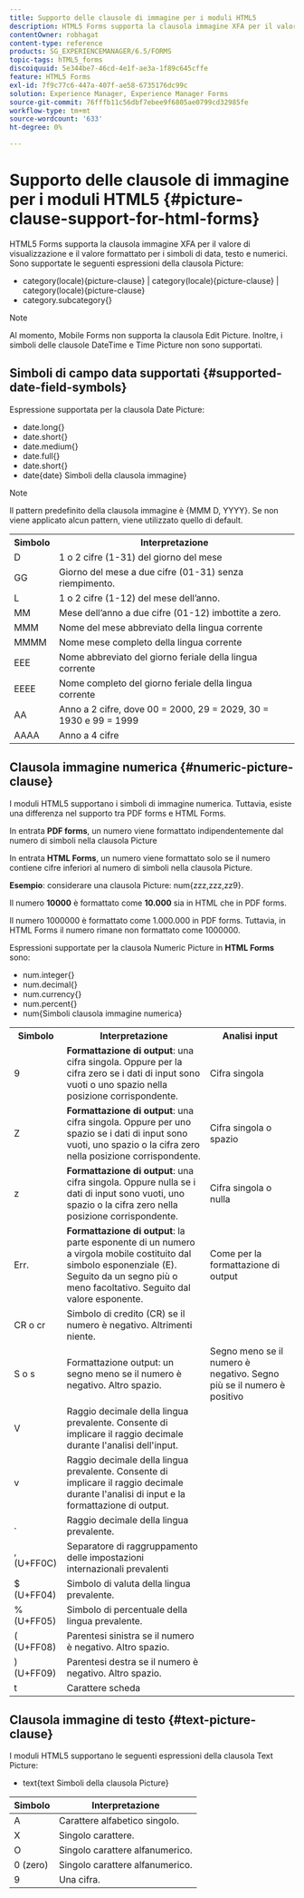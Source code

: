 ```yaml
---
title: Supporto delle clausole di immagine per i moduli HTML5
description: HTML5 Forms supporta la clausola immagine XFA per il valore di visualizzazione e il valore formattato per i simboli di data, testo e numerici.
contentOwner: robhagat
content-type: reference
products: SG_EXPERIENCEMANAGER/6.5/FORMS
topic-tags: hTML5_forms
discoiquuid: 5e344be7-46cd-4e1f-ae3a-1f89c645cffe
feature: HTML5 Forms
exl-id: 7f9c77c6-447a-407f-ae58-6735176dc99c
solution: Experience Manager, Experience Manager Forms
source-git-commit: 76fffb11c56dbf7ebee9f6805ae0799cd32985fe
workflow-type: tm+mt
source-wordcount: '633'
ht-degree: 0%

---
```


# Supporto delle clausole di immagine per i moduli HTML5 {#picture-clause-support-for-html-forms}

HTML5 Forms supporta la clausola immagine XFA per il valore di visualizzazione e il valore formattato per i simboli di data, testo e numerici. Sono supportate le seguenti espressioni della clausola Picture:

* category(locale){picture-clause} | category(locale){picture-clause} | category(locale){picture-clause}
* category.subcategory{}

>[!NOTE]
>
>Al momento, Mobile Forms non supporta la clausola Edit Picture. Inoltre, i simboli delle clausole DateTime e Time Picture non sono supportati.

## Simboli di campo data supportati {#supported-date-field-symbols}

Espressione supportata per la clausola Date Picture:

* date.long{}
* date.short{}
* date.medium{}
* date.full{}
* date.short{}
* date{date} Simboli della clausola immagine}

>[!NOTE]
>
>Il pattern predefinito della clausola immagine è {MMM D, YYYY}. Se non viene applicato alcun pattern, viene utilizzato quello di default.

<table>
 <tbody>
  <tr>
   <th><strong>Simbolo</strong></th>
   <th>Interpretazione</th>
  </tr>
  <tr>
   <td>D</td>
   <td>1 o 2 cifre (1-31) del giorno del mese</td>
  </tr>
  <tr>
   <td>GG</td>
   <td>Giorno del mese a due cifre (01-31) senza riempimento.<br /> </td>
  </tr>
  <tr>
   <td>L</td>
   <td>1 o 2 cifre (1-12) del mese dell’anno.<br /> </td>
  </tr>
  <tr>
   <td>MM</td>
   <td>Mese dell’anno a due cifre (01-12) imbottite a zero.<br /> </td>
  </tr>
  <tr>
   <td>MMM</td>
   <td>Nome del mese abbreviato della lingua corrente<br /> </td>
  </tr>
  <tr>
   <td>MMMM</td>
   <td>Nome mese completo della lingua corrente<br /> </td>
  </tr>
  <tr>
   <td>EEE</td>
   <td>Nome abbreviato del giorno feriale della lingua corrente<br /> </td>
  </tr>
  <tr>
   <td>EEEE</td>
   <td>Nome completo del giorno feriale della lingua corrente<br /> </td>
  </tr>
  <tr>
   <td>AA</td>
   <td>Anno a 2 cifre, dove 00 = 2000, 29 = 2029, 30 = 1930 e 99 = 1999<br /> </td>
  </tr>
  <tr>
   <td>AAAA</td>
   <td>Anno a 4 cifre<br /> </td>
  </tr>
 </tbody>
</table>

## Clausola immagine numerica {#numeric-picture-clause}

I moduli HTML5 supportano i simboli di immagine numerica. Tuttavia, esiste una differenza nel supporto tra PDF forms e HTML Forms.

In entrata **PDF forms**, un numero viene formattato indipendentemente dal numero di simboli nella clausola Picture

In entrata **HTML Forms**, un numero viene formattato solo se il numero contiene cifre inferiori al numero di simboli nella clausola Picture.

**Esempio**: considerare una clausola Picture: num{zzz,zzz,zz9}.

Il numero **10000** è formattato come **10.000** sia in HTML che in PDF forms.

Il numero 1000000 è formattato come 1.000.000 in PDF forms. Tuttavia, in HTML Forms il numero rimane non formattato come 1000000.

Espressioni supportate per la clausola Numeric Picture in **HTML Forms** sono:

* num.integer{}
* num.decimal{}
* num.currency{}
* num.percent{}
* num{Simboli clausola immagine numerica}

<table>
 <tbody>
  <tr>
   <th><strong>Simbolo</strong></th>
   <th><strong>Interpretazione</strong></th>
   <th>Analisi input</th>
  </tr>
  <tr>
   <td>9</td>
   <td><strong>Formattazione di output</strong>: una cifra singola. Oppure per la cifra zero se i dati di input sono vuoti o uno spazio nella posizione corrispondente.<br /> </td>
   <td>Cifra singola</td>
  </tr>
  <tr>
   <td>Z</td>
   <td><strong>Formattazione di output</strong>: una cifra singola. Oppure per uno spazio se i dati di input sono vuoti, uno spazio o la cifra zero nella posizione corrispondente.<br /> </td>
   <td>Cifra singola o spazio</td>
  </tr>
  <tr>
   <td>z</td>
   <td><strong>Formattazione di output</strong>: una cifra singola. Oppure nulla se i dati di input sono vuoti, uno spazio o la cifra zero nella posizione corrispondente.<br /> </td>
   <td>Cifra singola o nulla</td>
  </tr>
  <tr>
   <td>Err.</td>
   <td><strong>Formattazione di output</strong>: la parte esponente di un numero a virgola mobile costituito dal simbolo esponenziale (E). Seguito da un segno più o meno facoltativo. Seguito dal valore esponente.<br /> </td>
   <td>Come per la formattazione di output</td>
  </tr>
  <tr>
   <td>CR o cr<br /> </td>
   <td>Simbolo di credito (CR) se il numero è negativo. Altrimenti niente.</td>
   <td><br type="_moz" /> </td>
  </tr>
  <tr>
   <td>S o s<br /> </td>
   <td>Formattazione output: un segno meno se il numero è negativo. Altro spazio.<br /> </td>
   <td>Segno meno se il numero è negativo. Segno più se il numero è positivo</td>
  </tr>
  <tr>
   <td>V</td>
   <td>Raggio decimale della lingua prevalente. Consente di implicare il raggio decimale durante l'analisi dell'input.</td>
   <td><br type="_moz" /> </td>
  </tr>
  <tr>
   <td>v</td>
   <td>Raggio decimale della lingua prevalente. Consente di implicare il raggio decimale durante l'analisi di input e la formattazione di output.</td>
   <td><br type="_moz" /> </td>
  </tr>
  <tr>
   <td>.</td>
   <td>Raggio decimale della lingua prevalente.</td>
   <td><br type="_moz" /> </td>
  </tr>
  <tr>
   <td>, (U+FF0C)</td>
   <td>Separatore di raggruppamento delle impostazioni internazionali prevalenti</td>
   <td><br type="_moz" /> </td>
  </tr>
  <tr>
   <td>$ (U+FF04)</td>
   <td>Simbolo di valuta della lingua prevalente.</td>
   <td><br type="_moz" /> </td>
  </tr>
  <tr>
   <td>% (U+FF05)</td>
   <td>Simbolo di percentuale della lingua prevalente.</td>
   <td><br type="_moz" /> </td>
  </tr>
  <tr>
   <td>( (U+FF08)</td>
   <td>Parentesi sinistra se il numero è negativo. Altro spazio.</td>
   <td><br type="_moz" /> </td>
  </tr>
  <tr>
   <td>) (U+FF09)</td>
   <td>Parentesi destra se il numero è negativo. Altro spazio.</td>
   <td><br type="_moz" /> </td>
  </tr>
  <tr>
   <td>t</td>
   <td>Carattere scheda</td>
   <td><br type="_moz" /> </td>
  </tr>
 </tbody>
</table>

## Clausola immagine di testo {#text-picture-clause}

I moduli HTML5 supportano le seguenti espressioni della clausola Text Picture:

* text{text Simboli della clausola Picture}

| **Simbolo** | **Interpretazione** |
|---|---|
| A | Carattere alfabetico singolo. |
| X | Singolo carattere. |
| O | Singolo carattere alfanumerico. |
| 0 (zero) | Singolo carattere alfanumerico. |
| 9 | Una cifra. |

